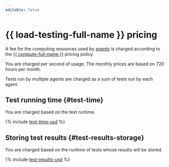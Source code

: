 ```yaml
---
editable: false
---
```


# {{ load-testing-full-name }} pricing




A fee for the computing resources used by [agents](concepts/agent.md) is charged according to the [{{ compute-full-name }}](../compute/pricing.md) pricing policy.

You are charged per second of usage. The monthly prices are based on 720 hours per month.

Tests run by multiple agents are charged as a sum of tests run by each agent.

## Test running time {#test-time}

You are charged based on the test runtime.



{% include [test-time-usd](../_pricing/load-testing/test-time-usd.md) %}


## Storing test results {#test-results-storage}

You are charged based on the runtime of tests whose results will be stored.



{% include [test-results-usd](../_pricing/load-testing/test-results-usd.md) %}

